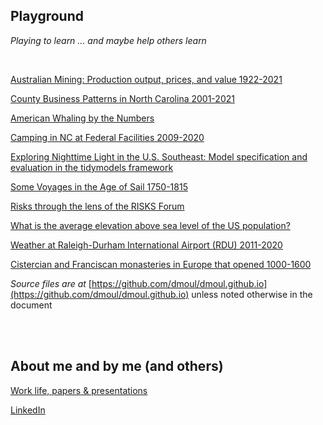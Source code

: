 ## Playground

*Playing to learn ... and maybe help others learn*

<br>

[Australian Mining: Production output, prices, and value 1922-2021](https://dmoul.github.io/australian-mining/)

[County Business Patterns in North Carolina 2001-2021](https://dmoul.github.io/county-business-patterns-nc/)

[American Whaling by the Numbers](./american-whaling-by-the-numbers/index.html)

[Camping in NC at Federal Facilities 2009-2020](./nc-camping/index.html)

[Exploring Nighttime Light in the U.S. Southeast: Model specification and evaluation in the tidymodels framework](./nightlight/introduction.html)

[Some Voyages in the Age of Sail 1750-1815](./ageofsail/voyages.html)

[Risks through the lens of the RISKS Forum](./risks-lens/the-lens.html)

[What is the average elevation above sea level of the US population?](./mean-uspop-elevation/mean-population-elevation.html)

[Weather at Raleigh-Durham International Airport (RDU) 2011-2020](./rdu-weather/rdu-weather.html)

[Cistercian and Franciscan monasteries in Europe that opened 1000-1600](./monasteries/monasteries.html)

*Source files are at* [https://github.com/dmoul/dmoul.github.io](https://github.com/dmoul/dmoul.github.io) unless noted otherwise in the document

<br>
<br>

## About me and by me (and others)

[Work life, papers & presentations](./papers-presentations/papers-presentations.html)

[LinkedIn](https://www.linkedin.com/in/danielmoul/)

